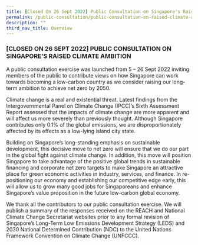 ```yaml
---
title: [Closed On 26 Sept 2022] Public Consultation on Singapore's Raised Climate Ambition
permalink: /public-consultation/public-consultation-on-raised-climate-ambition/
description: ""
third_nav_title: Overview
---
```

### [CLOSED ON 26 SEPT 2022] PUBLIC CONSULTATION ON SINGAPORE’S RAISED CLIMATE AMBITION

A public consultation exercise was launched from 5 – 26 Sept 2022 inviting members of the public to contribute views on how Singapore can work towards becoming a low-carbon country as we consider raising our long-term ambition to achieve net zero by 2050.

Climate change is a real and existential threat. Latest findings from the Intergovernmental Panel on Climate Change (IPCC)’s Sixth Assessment Report assessed that the impacts of climate change are more apparent and will affect us more severely than previously thought. Although Singapore contributes only 0.1% of the global emissions, we are disproportionately affected by its effects as a low-lying island city state.

Building on Singapore’s long-standing emphasis on sustainable development, this decisive move to net zero will ensure that we do our part in the global fight against climate change. In addition, this move will position Singapore to take advantage of the positive global trends in sustainable financing and corporate net zero targets to make Singapore an attractive place for green economic activities in industry, services, and finance. In re-positioning our economy and establishing our competitive edge early, this will allow us to grow many good jobs for Singaporeans and enhance Singapore’s value proposition in the future low-carbon global economy.

We thank all the contributors to our public consultation exercise. We will publish a summary of the responses received on the REACH and National Climate Change Secretariat websites prior to any formal revision of Singapore’s Long-Term Low Emissions Development Strategy (LEDS) and 2030 National Determined Contribution (NDC) to the United Nations Framework Convention on Climate Change (UNFCCC).
